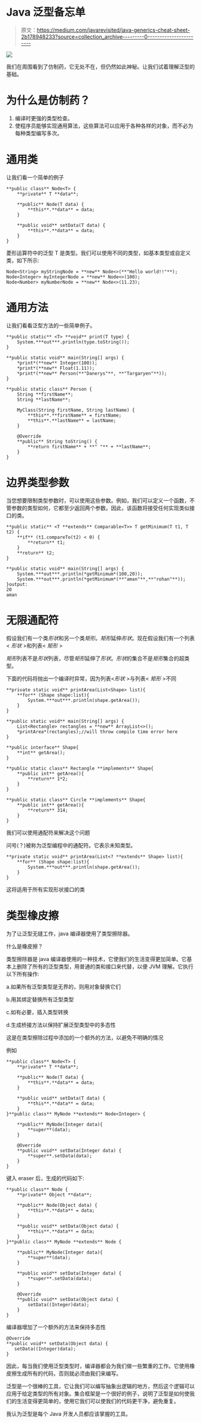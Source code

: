 # Java 泛型备忘单

> 原文：<https://medium.com/javarevisited/java-generics-cheat-sheet-2b178948233?source=collection_archive---------0----------------------->

![](img/144d3184900aac14d0c693a17d893c53.png)

我们在周围看到了仿制药，它无处不在，但仍然如此神秘。让我们试着理解泛型的基础。

# **为什么是仿制药？**

1.  编译时更强的类型检查。
2.  使程序员能够实现通用算法，这些算法可以应用于各种各样的对象，而不必为每种类型编写多次。

# **通用类**

让我们看一个简单的例子

```
**public class** Node<T> {
    **private** T **data**;

    **public** Node(T data) {
        **this**.**data** = data;
    }

    **public void** setData(T data) {
        **this**.**data** = data;
    }
}
```

菱形运算符中的泛型 T 是类型。我们可以使用不同的类型，如基本类型或自定义类，如下所示:

```
Node<String> myStringNode = **new** Node<>(**"Hello world!!"**);
Node<Integer> myIntegerNode = **new** Node<>(100);
Node<Number> myNumberNode = **new** Node<>(11.23);
```

# **通用方法**

让我们看看泛型方法的一些简单例子。

```
**public static** <T> **void** print(T type) {
    System.***out***.println(type.toString());
}

**public static void** main(String[] args) {
    *print*(**new** Integer(100));
    *print*(**new** Float(1.11));
    *print*(**new** Person(**"Danerys"**, **"Targaryen"**));
}

**public static class** Person {
    String **firstName**;
    String **lastName**;

    MyClass(String firstName, String lastName) {
        **this**.**firstName** = firstName;
        **this**.**lastName** = lastName;
    }

    @Override
    **public** String toString() {
        **return firstName** + **" "** + **lastName**;
    }
}
```

# 边界类型参数

当您想要限制类型参数时，可以使用这些参数。例如，我们可以定义一个函数，不管参数的类型如何，它都至少返回两个参数。因此，该函数将接受任何实现类似接口的类。

```
**public static** <T **extends** Comparable<T>> T getMinimum(T t1, T t2) {
    **if** (t1.compareTo(t2) < 0) {
        **return** t1;
    }
    **return** t2;
}

**public static void** main(String[] args) {
    System.***out***.println(*getMinimum*(100,20));
    System.***out***.println(*getMinimum*(**"aman"**,**"rohan"**));
}output:
20
aman
```

# 无限通配符

假设我们有一个类*形状*和另一个类*矩形*。*矩形*延伸*形状*。现在假设我们有一个列表< *形状* >和列表< *矩形* >

*矩形*列表不是*形状*列表，尽管*矩形*延伸了*形状*。*形状*的集合不是*矩形*集合的超类型。

下面的代码将抛出一个编译时异常，因为列表<*形状* >与列表< *矩形* >不同

```
**private static void** printArea(List<Shape> list){
    **for** (Shape shape:list){
        System.***out***.println(shape.getArea());
    }
}

**public static void** main(String[] args) {
    List<Rectangle> rectangles = **new** ArrayList<>();
    *printArea*(rectangles);//will throw compile time error here
}

**public interface** Shape{
    **int** getArea();
}

**public static class** Rectangle **implements** Shape{
    **public int** getArea(){
        **return** 1*2;
    }
}

**public static class** Circle **implements** Shape{
    **public int** getArea(){
        **return** 314;
    }
}
```

我们可以使用通配符来解决这个问题

问号(？)被称为泛型编程中的通配符。它表示未知类型。

```
**private static void** printArea(List<? **extends** Shape> list){
    **for** (Shape shape:list){
        System.***out***.println(shape.getArea());
    }
}
```

这将适用于所有实现形状接口的类

# **类型橡皮擦**

为了让泛型无缝工作，java 编译器使用了类型擦除器。

什么是橡皮擦？

类型擦除器是 java 编译器使用的一种技术，它使我们的生活变得更加简单。它基本上删除了所有的泛型类型，用普通的类和接口来代替，以便 JVM 理解。它执行以下所有操作:

a.如果所有泛型类型是无界的，则用对象替换它们

b.用其绑定替换所有泛型类型

c.如有必要，插入类型转换

d.生成桥接方法以保持扩展泛型类型中的多态性

这是在类型擦除过程中添加的一个额外的方法，以避免不明确的情况

例如

```
**public class** Node<T> {
    **private** T **data**;

    **public** Node(T data) {
        **this**.**data** = data;
    }

    **public void** setData(T data) {
        **this**.**data** = data;
    }
}**public class** MyNode **extends** Node<Integer> {

    **public** MyNode(Integer data){
        **super**(data);
    }

    @Override
    **public void** setData(Integer data) {
        **super**.setData(data);
    }
}
```

键入 eraser 后，生成的代码如下:

```
**public class** Node {
    **private** Object **data**;

    **public** Node(Object data) {
        **this**.**data** = data;
    }

    **public void** setData(Object data) {
        **this**.**data** = data;
    }
}**public class** MyNode **extends** Node {

    **public** MyNode(Integer data){
        **super**(data);
    }

    **public void** setData(Integer data) {
        **super**.setData(data);
    }

    @Override
    **public void** setData(Object data) {
        setData((Integer)data);
    }
}
```

编译器增加了一个额外的方法来保持多态性

```
@Override
**public void** setData(Object data) {
   setData((Integer)data);
}
```

因此，每当我们使用泛型类型时，编译器都会为我们做一些繁重的工作。它使用橡皮擦生成所有的代码，否则就必须由我们来编写。

泛型是一个很棒的工具，它让我们可以编写抽象出逻辑的地方，然后这个逻辑可以应用于给定类型的所有对象。集合框架是一个很好的例子，说明了泛型是如何使我们的生活变得更简单的，使用它我们可以使我们的代码更干净，避免重复。

我认为泛型是每个 Java 开发人员都应该掌握的工具。